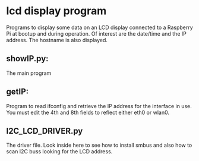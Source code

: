 # lcd display program

Programs to display some data on an LCD display connected to a Raspberry Pi at bootup and
during operation.  Of interest are the date/time and the IP address.  The
hostname is also displayed.

## showIP.py:

The main program

## getIP:

Program to read ifconfig and retrieve the IP address for the interface in
use.  You must edit the 4th and 8th fields to reflect either eth0 or wlan0.

## I2C_LCD_DRIVER.py

The driver file.  Look inside here to see how to install smbus and also how
to scan I2C buss looking for the LCD address.


